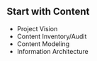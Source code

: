 ## Start with Content

* Project Vision
* Content Inventory/Audit
* Content Modeling
* Information Architecture